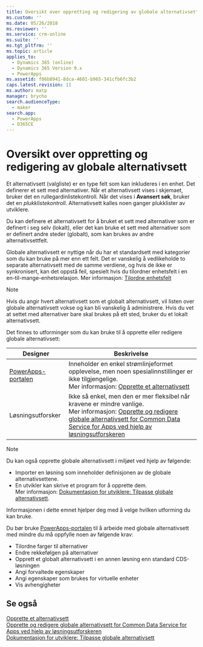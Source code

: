 ```yaml
---
title: Oversikt over oppretting og redigering av globale alternativsett (valglister) for Common Data Service for Apps | MicrosoftDocs
ms.custom: ''
ms.date: 05/26/2018
ms.reviewer: ''
ms.service: crm-online
ms.suite: ''
ms.tgt_pltfrm: ''
ms.topic: article
applies_to:
  - Dynamics 365 (online)
  - Dynamics 365 Version 9.x
  - PowerApps
ms.assetid: f06b8941-8dca-4601-b965-341cfb6fc3b2
caps.latest.revision: 11
ms.author: matp
manager: brycho
search.audienceType:
  - maker
search.app:
  - PowerApps
  - D365CE
---
```

# <a name="create-and-edit-global-option-sets-overview"></a>Oversikt over oppretting og redigering av globale alternativsett 

Et alternativsett (valgliste) er en type felt som kan inkluderes i en enhet. Det definerer et sett med alternativer. Når et alternativsett vises i skjemaet, bruker det en rullegardinlistekontroll. Når det vises i **Avansert søk**, bruker det en *plukklistekontroll*. Alternativsett kalles noen ganger plukklister av utviklere.  
  
Du kan definere et alternativsett for å bruket et sett med alternativer som er definert i seg selv (lokalt), eller det kan bruke et sett med alternativer som er definert andre steder (globalt), som kan brukes av andre alternativsettfelt. 

Globale alternativsett er nyttige når du har et standardsett med kategorier som du kan bruke på mer enn ett felt. Det er vanskelig å vedlikeholde to separate alternativsett med de samme verdiene, og hvis de ikke er synkronisert, kan det oppstå feil, spesielt hvis du tilordner enhetsfelt i en en-til-mange-enhetsrelasjon. Mer informasjon: [Tilordne enhetsfelt](map-entity-fields.md)

> [!NOTE]
> Hvis du angir hvert alternativsett som et globalt alternativsett, vil listen over globale alternativsett vokse og kan bli vanskelig å administrere. Hvis du vet at settet med alternativer bare skal brukes på ett sted, bruker du et lokalt alternativsett.

Det finnes to utforminger som du kan bruke til å opprette eller redigere globale alternativsett:

|Designer| Beskrivelse|
|--|--|
|[PowerApps-portalen](https://web.powerapps.com/?utm_source=padocs&utm_medium=linkinadoc&utm_campaign=referralsfromdoc)|Inneholder en enkel strømlinjeformet opplevelse, men noen spesialinnstillinger er ikke tilgjengelige.<br />Mer informasjon: [Opprette et alternativsett](custom-picklists.md) |
|Løsningsutforsker|Ikke så enkel, men den er mer fleksibel når kravene er mindre vanlige. <br />Mer informasjon: [Opprette og redigere globale alternativsett for Common Data Service for Apps ved hjelp av løsningsutforskeren](create-edit-global-option-sets-solution-explorer.md) |

> [!NOTE]
> Du kan også opprette globale alternativsett i miljøet ved hjelp av følgende:
> - Importer en løsning som inneholder definisjonen av de globale alternativsettene.
> - En utvikler kan skrive et program for å opprette dem. <br />Mer informasjon: [Dokumentasjon for utviklere: Tilpasse globale alternativsett](/dynamics365/customer-engagement/developer/org-service/customize-global-option-sets).

Informasjonen i dette emnet hjelper deg med å velge hvilken utforming du kan bruke. 

Du bør bruke [PowerApps-portalen](https://web.powerapps.com/?utm_source=padocs&utm_medium=linkinadoc&utm_campaign=referralsfromdoc) til å arbeide med globale alternativsett med mindre du må oppfylle noen av følgende krav:

- Tilordne farger til alternativer
- Endre rekkefølgen på alternativer
- Opprett et globalt alternativsett i en annen løsning enn standard CDS-løsningen
- Angi forvaltede egenskaper
- Angi egenskaper som brukes for virtuelle enheter
- Vis avhengigheter

## <a name="see-also"></a>Se også

[Opprette et alternativsett](custom-picklists.md)<br />
[Opprette og redigere globale alternativsett for Common Data Service for Apps ved hjelp av løsningsutforskeren](create-edit-global-option-sets-solution-explorer.md)<br />
[Dokumentasjon for utviklere: Tilpasse globale alternativsett](/dynamics365/customer-engagement/developer/org-service/customize-global-option-sets)
  

 
